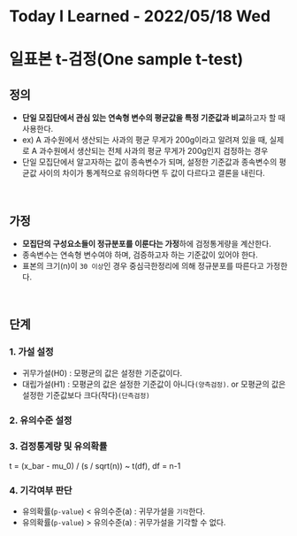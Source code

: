 # Today I Learned - 2022/05/18 Wed

# 일표본 t-검정(One sample t-test)
## 정의
- **단일 모집단에서 관심 있는 연속형 변수의 평균값을 특정 기준값과 비교**하고자 할 때 사용한다.
- ex) A 과수원에서 생산되는 사과의 평균 무게가 200g이라고 알려져 있을 때, 실제로 A 과수원에서 생산되는 전체 사과의 평균 무게가 200g인지 검정하는 경우
- 단일 모집단에서 알고자하는 값이 종속변수가 되며, 설정한 기준값과 종속변수의 평균값 사이의 차이가 통계적으로 유의하다면 두 값이 다르다고 결론을 내린다.
<br>

## 가정
- **모집단의 구성요소들이 정규분포를 이룬다는 가정**하에 검정통게량을 계산한다.
- 종속변수는 연속형 변수여야 하며, 검증하고자 하는 기준값이 있어야 한다.
- 표본의 크기(n)이 `30 이상`인 경우 중심극한정리에 의해 정규분포를 따른다고 가정한다.
<br>

## 단계
### 1. 가설 설정
- 귀무가설(H0) : 모평균의 값은 설정한 기준값이다.
- 대립가설(H1) : 모평균의 값은 설정한 기준값이 아니다`(양측검정)`. or 모평균의 값은 설정한 기준값보다 크다(작다)`(단측검정)`

### 2. 유의수준 설정

### 3. 검정통계량 및 유의확률
t = (x_bar - mu_0) / (s / sqrt(n)) ~ t(df),  df = n-1
<br>

### 4. 기각여부 판단
- 유의확률(`p-value`) < 유의수준(a) : 귀무가설을 `기각`한다.
- 유의확률(`p-value`) > 유의수준(a) : 귀무가설을 기각할 수 없다.

<br>
